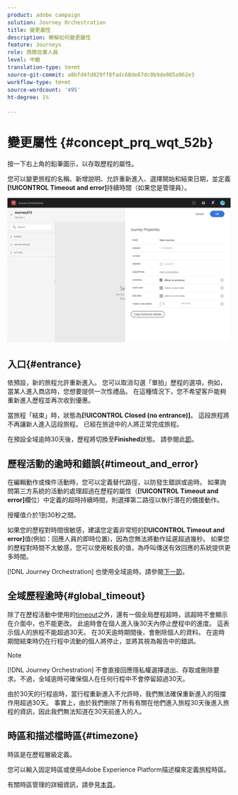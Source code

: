 ```yaml
---
product: adobe campaign
solution: Journey Orchestration
title: 變更屬性
description: 瞭解如何變更屬性
feature: Journeys
role: 商務從業人員
level: 中繼
translation-type: tm+mt
source-git-commit: a8bfd4fd829ff8fadc68de87dc0b9de085a962e3
workflow-type: tm+mt
source-wordcount: '495'
ht-degree: 1%

---
```




# 變更屬性 {#concept_prq_wqt_52b}

按一下右上角的鉛筆圖示，以存取歷程的屬性。

您可以變更旅程的名稱、新增說明、允許重新進入、選擇開始和結束日期，並定義&#x200B;**[!UICONTROL Timeout and error]**&#x200B;持續時間（如果您是管理員）。

![](../assets/journey32.png)

## 入口{#entrance}

依預設，新的旅程允許重新進入。 您可以取消勾選「單拍」歷程的選項，例如，當某人進入商店時，您想要提供一次性禮品。 在這種情況下，您不希望客戶能夠重新進入歷程並再次收到優惠。

當旅程「結束」時，狀態為&#x200B;**[!UICONTROL Closed (no entrance)]**。 這段旅程將不再讓新人進入這段旅程。 已經在旅途中的人將正常完成旅程。

在預設全域逾時30天後，歷程將切換至&#x200B;**Finished**&#x200B;狀態。 請參閱此[節](#global_timeout)。

## 歷程活動的逾時和錯誤{#timeout_and_error}

在編輯動作或條件活動時，您可以定義替代路徑，以防發生錯誤或逾時。 如果詢問第三方系統的活動的處理超過在歷程的屬性（**[!UICONTROL Timeout and  error]**&#x200B;欄位）中定義的超時持續時間，則選擇第二路徑以執行潛在的備援動作。

授權值介於1到30秒之間。

如果您的歷程對時間很敏感，建議您定義非常短的&#x200B;**[!UICONTROL Timeout and error]**&#x200B;值(例如：回應人員的即時位置)，因為您無法將動作延遲超過幾秒。 如果您的歷程對時間不太敏感，您可以使用較長的值，為呼叫傳送有效回應的系統提供更多時間。

[!DNL Journey Orchestration] 也使用全域逾時。請參閱[下一節](#global_timeout)。

## 全域歷程逾時{#global_timeout}

除了在歷程活動中使用的[timeout](#timeout_and_error)之外，還有一個全局歷程超時，該超時不會顯示在介面中，也不能更改。 此逾時會在個人進入後30天內停止歷程中的進度。 這表示個人的旅程不能超過30天。 在30天逾時期間後，會刪除個人的資料。 在逾時期間結束時仍在行程中流動的個人將停止，並將其視為報告中的錯誤。

>[!NOTE]
>
>[!DNL Journey Orchestration] 不會直接回應隱私權選擇退出、存取或刪除要求。不過，全域逾時可確保個人在任何行程中不會停留超過30天。

由於30天的行程逾時，當行程重新進入不允許時，我們無法確保重新進入的阻擋作用超過30天。 事實上，由於我們刪除了所有有關在他們進入旅程30天後進入旅程的資訊，因此我們無法知道在30天前進入的人。

## 時區和描述檔時區{#timezone}

時區是在歷程層級定義。

您可以輸入固定時區或使用Adobe Experience Platform描述檔來定義旅程時區。

有關時區管理的詳細資訊，請參見[本頁](../building-journeys/timezone-management.md)。

